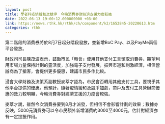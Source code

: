 ```yaml
---
layout: post
title: 學者料疫情緩和及競爭　今輪消費券對經濟支援力度較強
date: 2022-06-13 19:00:12.000000000 +08:00
link: https://news.rthk.hk/rthk/ch/component/k2/1652845-20220613.htm
categories: rthk
---
```


第二階段的消費券將於8月7日起分階段發放，並新增BoC Pay、以及PayMe兩個平台發放。

財政司司長陳茂波表示，鼓勵市民「轉會」使用其他支付工具領取消費券，期望利用市場力量保持計劃的靈活度，加強電子支付發展，振興市道和刺激經濟，相信營辦商為了搶客，會提供更多優惠，建議市民多作比較。

浸會大學財務及決策系副教授麥萃才認為，市民會否轉用其他支付工具，要視乎其他平台提供的優惠。他預計，隨著疫情緩和及競爭加劇，商戶及支付工具營辦商優惠的效力較明顯，今輪消費券對經濟支援的力度會較強。

麥萃才說，雖然今次消費券要到8月才派發，但相信不會影響計劃的效果；數據亦反映，5000元消費券可以令市民額外新增消費約3000至4000元，估計對經濟亦有一定提振作用。
